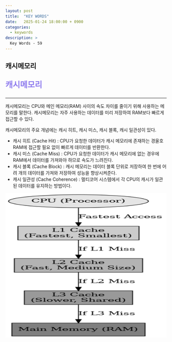 ```yaml
---
layout: post
title:  "KEY WORDS"
date:   2025-01-24 18:00:00 + 0900
categories:
  - keywords
description: >
  Key Words - 59
---
```

## 캐시메모리

<p style = "color:#8f7cee; font-size:25px; font-weight:bold">
캐시메모리
</p>

---

캐시메모리는 CPU와 메인 메모리(RAM) 사이의 속도 차이를 줄이기 위해 사용하는 메모리를 말한다.
캐시메모리는 자주 사용하는 데이터를 미리 저장하여 RAM보다 빠르게 접근할 수 있다.

캐시메모리의 주요 개념에는 캐시 히트, 캐시 미스, 캐시 블록, 캐시 일관성이 있다.

- 캐시 히트 (Cache Hit) : CPU가 요청한 데이터가 캐시 메모리에 존재하는 경울호 RAM에 접근할 필요 없이 빠르게 데이터를 반환한다.
- 캐시 미스 (Cache Miss) : CPU가 요청한 데이터가 캐시 메모리에 없는 경우에 RAM에서 데이터를 가져와야 하므로 속도가 느려진다.
- 캐시 블록 (Cache Block) : 캐시 메모리는 데이터 블록 단위로 저장하여 한 번에 어려 개의 데이터를 가져와 저장하여 성능을 향상시켜준다.
- 캐시 일관성 (Cache Coherence) : 멀티코어 시스템에서 각 CPU의 캐시가 일관된 데이터를 유지하는 방법이다.

<img src = "../../assets/img/keywords/IMG_k59_1.png" width = "1800" height = "450">